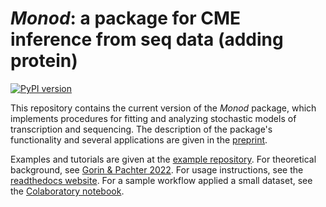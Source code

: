 # *Monod*: a package for CME inference from seq data (adding protein)

[![PyPI version](https://badge.fury.io/py/monod.svg)](https://badge.fury.io/py/monod)

This repository contains the current version of the *Monod* package, which implements procedures for fitting and analyzing stochastic models of transcription and sequencing. The description of the package's functionality and several applications are given in the [preprint](https://www.biorxiv.org/content/10.1101/2022.06.11.495771v2). 

Examples and tutorials are given at the [example repository](https://github.com/pachterlab/monod_examples). For theoretical background, see [Gorin & Pachter 2022](https://www.cell.com/biophysreports/fulltext/S2667-0747(22)00054-4). For usage instructions, see the [readthedocs website](https://monod-examples.readthedocs.io/en/latest/index.html). For a sample workflow applied a small dataset, see the [Colaboratory notebook](https://github.com/pachterlab/monod_examples/blob/main/Monod_demo.ipynb). 
